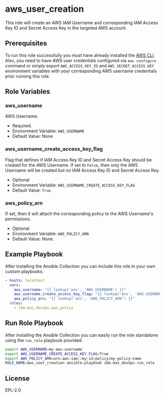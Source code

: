 # aws_user_creation
This role will create an AWS IAM Username and corresponding IAM Access Key ID and Secret Access Key in the targeted AWS account.

## Prerequisites
To run this role successfully you must have already installed the [AWS CLI](https://docs.aws.amazon.com/cli/latest/userguide/getting-started-install.html).
Also, you need to have AWS user credentials configured via `aws configure` command or simply export `AWS_ACCESS_KEY_ID` and `AWS_SECRET_ACCESS_KEY` environment variables with your corresponding AWS username credentials prior running this role.

## Role Variables

### aws_username
AWS Username.

- Required.
- Environment Variable: `AWS_USERNAME`
- Default Value: None

### aws_username_create_access_key_flag
Flag that defines if IAM Access Key ID and Secret Access Key should be created for the AWS Username.
If set to `False`, then only the AWS Username will be created but no IAM Access Key ID and Secret Access Key.

- Optional
- Environment Variable: `AWS_USERNAME_CREATE_ACCESS_KEY_FLAG`
- Default Value: `True`.

### aws_policy_arn
If set, then it will attach the corresponding policy to the AWS Username's permissions.

- Optional
- Environment Variable: `AWS_POLICY_ARN`
- Default Value: None.

## Example Playbook
After installing the Ansible Collection you can include this role in your own custom playbooks.

```yaml
- hosts: localhost
  vars:
    aws_username: "{{ lookup('env', 'AWS_USERNAME') }}"
    aws_username_create_access_key_flag: "{{ lookup('env', 'AWS_USERNAME_CREATE_ACCESS_KEY_FLAG') }}"
    aws_policy_arn: "{{ lookup('env', 'AWS_POLICY_ARN') }}"
  roles:
    - ibm.mas_devops.aws_policy
```

## Run Role Playbook
After installing the Ansible Collection you can easily run the role standalone using the `run_role` playbook provided.

```bash
export AWS_USERNAME=my-aws-username
export AWS_USERNAME_CREATE_ACCESS_KEY_FLAG=True
export AWS_POLICY_ARN=arn:aws:iam::my-id:policy/my-policy-name
ROLE_NAME=aws_user_creation ansible-playbook ibm.mas_devops.run_role
```

## License
EPL-2.0
